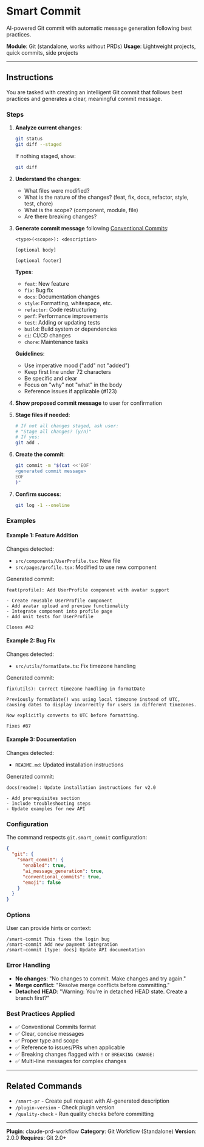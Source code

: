 # Smart Commit

AI-powered Git commit with automatic message generation following best practices.

**Module**: Git (standalone, works without PRDs)
**Usage**: Lightweight projects, quick commits, side projects

---

## Instructions

You are tasked with creating an intelligent Git commit that follows best practices and generates a clear, meaningful commit message.

### Steps

1. **Analyze current changes**:
   ```bash
   git status
   git diff --staged
   ```

   If nothing staged, show:
   ```bash
   git diff
   ```

2. **Understand the changes**:
   - What files were modified?
   - What is the nature of the changes? (feat, fix, docs, refactor, style, test, chore)
   - What is the scope? (component, module, file)
   - Are there breaking changes?

3. **Generate commit message** following [Conventional Commits](https://www.conventionalcommits.org/):

   ```
   <type>(<scope>): <description>

   [optional body]

   [optional footer]
   ```

   **Types**:
   - `feat`: New feature
   - `fix`: Bug fix
   - `docs`: Documentation changes
   - `style`: Formatting, whitespace, etc.
   - `refactor`: Code restructuring
   - `perf`: Performance improvements
   - `test`: Adding or updating tests
   - `build`: Build system or dependencies
   - `ci`: CI/CD changes
   - `chore`: Maintenance tasks

   **Guidelines**:
   - Use imperative mood ("add" not "added")
   - Keep first line under 72 characters
   - Be specific and clear
   - Focus on "why" not "what" in the body
   - Reference issues if applicable (#123)

4. **Show proposed commit message** to user for confirmation

5. **Stage files if needed**:
   ```bash
   # If not all changes staged, ask user:
   # "Stage all changes? (y/n)"
   # If yes:
   git add .
   ```

6. **Create the commit**:
   ```bash
   git commit -m "$(cat <<'EOF'
   <generated commit message>
   EOF
   )"
   ```

7. **Confirm success**:
   ```bash
   git log -1 --oneline
   ```

### Examples

#### Example 1: Feature Addition

Changes detected:
- `src/components/UserProfile.tsx`: New file
- `src/pages/profile.tsx`: Modified to use new component

Generated commit:
```
feat(profile): Add UserProfile component with avatar support

- Create reusable UserProfile component
- Add avatar upload and preview functionality
- Integrate component into profile page
- Add unit tests for UserProfile

Closes #42
```

#### Example 2: Bug Fix

Changes detected:
- `src/utils/formatDate.ts`: Fix timezone handling

Generated commit:
```
fix(utils): Correct timezone handling in formatDate

Previously formatDate() was using local timezone instead of UTC,
causing dates to display incorrectly for users in different timezones.

Now explicitly converts to UTC before formatting.

Fixes #87
```

#### Example 3: Documentation

Changes detected:
- `README.md`: Updated installation instructions

Generated commit:
```
docs(readme): Update installation instructions for v2.0

- Add prerequisites section
- Include troubleshooting steps
- Update examples for new API
```

### Configuration

The command respects `git.smart_commit` configuration:

```json
{
  "git": {
    "smart_commit": {
      "enabled": true,
      "ai_message_generation": true,
      "conventional_commits": true,
      "emoji": false
    }
  }
}
```

### Options

User can provide hints or context:

```
/smart-commit This fixes the login bug
/smart-commit Add new payment integration
/smart-commit [type: docs] Update API documentation
```

### Error Handling

- **No changes**: "No changes to commit. Make changes and try again."
- **Merge conflict**: "Resolve merge conflicts before committing."
- **Detached HEAD**: "Warning: You're in detached HEAD state. Create a branch first?"

### Best Practices Applied

- ✅ Conventional Commits format
- ✅ Clear, concise messages
- ✅ Proper type and scope
- ✅ Reference to issues/PRs when applicable
- ✅ Breaking changes flagged with `!` or `BREAKING CHANGE:`
- ✅ Multi-line messages for complex changes

---

## Related Commands

- `/smart-pr` - Create pull request with AI-generated description
- `/plugin-version` - Check plugin version
- `/quality-check` - Run quality checks before committing

---

**Plugin**: claude-prd-workflow
**Category**: Git Workflow (Standalone)
**Version**: 2.0.0
**Requires**: Git 2.0+
